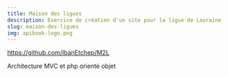 ```yaml
---
title: Maison des ligues
description: Exercice de création d'un site pour la ligue de Lauraine
slug: maison-des-ligues
img: apibook-logo.png
---
```


https://github.com/IbanEtchep/M2L

Architecture MVC et php orienté objet
